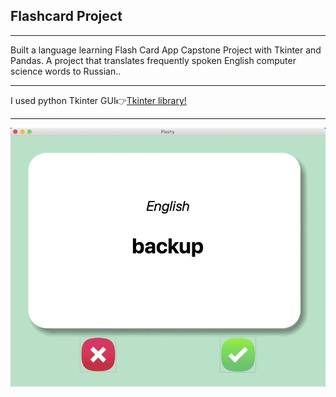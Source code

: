 <h2>Flashcard Project</h2>
<hr>
<p>Built a language learning Flash Card App Capstone Project with Tkinter and Pandas. A project that translates frequently spoken English computer science words to Russian..</p>
<hr>
<span>I used python Tkinter GUI👉<span><a href='https://docs.python.org/3/library/tkinter.html'>Tkinter library!</a> 
<hr>
<img src='flash_card.gif' alt="flashcard"/>
